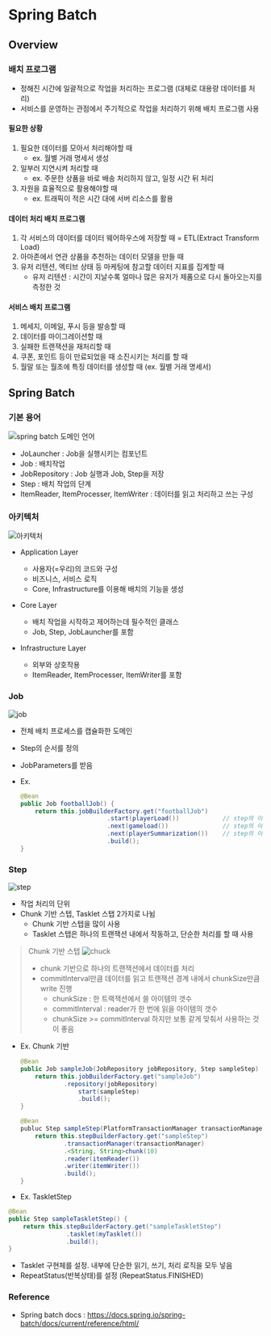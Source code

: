 # Spring Batch
## Overview
### 배치 프로그램
- 정해진 시간에 일괄적으로 작업을 처리하는 프로그램 (대체로 대용량 데이터를 처리)
- 서비스를 운영하는 관점에서 주기적으로 작업을 처리하기 위해 배치 프로그램 사용

#### 필요한 상황
1. 필요한 데이터를 모아서 처리해야할 때
    - ex. 월별 거래 명세서 생성
2. 일부러 지연시켜 처리할 때
    - ex. 주문한 상품을 바로 배송 처리하지 않고, 일정 시간 뒤 처리
3. 자원을 효율적으로 활용해야할 때
    - ex. 트래픽이 적은 시간 대에 서버 리소스를 활용

#### 데이터 처리 배치 프로그램
1. 각 서비스의 데이터를 데이터 웨어하우스에 저장할 때 = ETL(Extract Transform Load)
2. 아마존에서 연관 상품을 추천하는 데이터 모델을 만들 때
3. 유저 리텐션, 엑티브 상태 등 마케팅에 참고할 데이터 지표를 집계할 때
    - 유저 리텐션 : 시간이 지날수록 얼마나 많은 유저가 제품으로 다시 돌아오는지를 측정한 것

#### 서비스 배치 프로그램
1. 메세지, 이메일, 푸시 등을 발송할 때
2. 데이터를 마이그레이션할 때
3. 실패한 트랜잭션을 재처리할 때
4. 쿠폰, 포인트 등이 만료되었을 때 소진시키는 처리를 할 때
5. 월말 또는 월초에 특징 데이터를 생성할 때 (ex. 월별 거래 명세서)

## Spring Batch 
### 기본 용어

![spring batch 도메인 언어](https://user-images.githubusercontent.com/59307414/153305364-3af076aa-ca0d-4922-869c-f278be2d2c86.png)

- JoLauncher : Job을 실행시키는 컴포넌트
- Job : 배치작업
- JobRepository : Job 실행과 Job, Step을 저장
- Step : 배치 작업의 단계
- ItemReader, ItemProcesser, ItemWriter : 데이터를 읽고 처리하고 쓰는 구성

### 아키텍처

![아키텍처](https://user-images.githubusercontent.com/59307414/153305443-eb35c56c-d277-454e-850b-a3175c2f4f25.png)

- Application Layer
    - 사용자(=우리)의 코드와 구성
    - 비즈니스, 서비스 로직
    - Core, Infrastructure를 이용해 배치의 기능을 생성

- Core Layer
    - 배치 작업을 시작하고 제어하는데 필수적인 클래스
    - Job, Step, JobLauncher를 포함

- Infrastructure Layer
    - 외부와 상호작용
    - ItemReader, ItemProcesser, ItemWriter를 포함

### Job

![job](https://user-images.githubusercontent.com/59307414/153305485-b878e66b-3a69-49a6-b1cb-22c666c83eb6.png)

- 전체 배치 프로세스를 캡슐화한 도메인
- Step의 순서를 정의
- JobParameters를 받음

- Ex. 
    ```java
    @Bean
    public Job footballJob() {
        return this.jobBuilderFactory.get("footballJob")
                            .start(playerLoad())            // step의 이름
                            .next(gameload())               // step의 이름
                            .next(playerSummarization())    // step의 이름
                            .build();
    }
    ```

### Step

![step](https://user-images.githubusercontent.com/59307414/153305530-0caf1493-8111-4931-ad41-724520f66cd5.png)

- 작업 처리의 단위
- Chunk 기반 스텝, Tasklet 스탭 2가지로 나뉨
    - Chunk 기반 스텝을 많이 사용
    - Tasklet 스탭은 하나의 트랜잭션 내에서 작동하고, 단순한 처리를 할 때 사용

> Chunk 기반 스텝
> ![chuck](https://user-images.githubusercontent.com/59307414/153305687-0c7a3769-c505-4651-b9ad-a904099fa8c0.png)
> - chunk 기반으로 하나의 트랜잭션에서 데이터를 처리
> - commitInterval만큼 데이터를 읽고 트랜잭션 경계 내에서 chunkSize만큼 write 진행
>    - chunkSize : 한 트랙잭션에서 쓸 아이템의 갯수
>    - commitInterval : reader가 한 번에 읽을 아이템의 갯수
>    - chunkSize >= commitInterval 하지만 보통 같게 맞춰서 사용하는 것이 좋음

- Ex. Chunk 기반
    ```java
    @Bean
    public Job sampleJob(JobRepository jobRepository, Step sampleStep) {
        return this.jobBuilderFactory.get("sampleJob")
                .repository(jobRepository)
                    start(sampleStep)
                    .build();
    }

    @Bean
    publuc Step sampleStep(PlatformTransactionManager transactionManager) {
        return this.stepBuilderFactory.get("sampleStep")
                .transactionManager(transactionManager)
                .<String, String>chunk(10)
                .reader(itemReader())
                .writer(itemWriter())
                .build();
    }
    ```

- Ex. TaskletStep
```java
@Bean
public Step sampleTaskletStep() {
    return this.stepBuilderFactory.get("sampleTaskletStep")
                .tasklet(myTasklet())                       
                .build();
}
```
- Tasklet 구현체를 설정. 내부에 단순한 읽기, 쓰기, 처리 로직을 모두 넣음
- RepeatStatus(반복상태)를 설정 (RepeatStatus.FINISHED)


### Reference
- Spring batch docs : https://docs.spring.io/spring-batch/docs/current/reference/html/